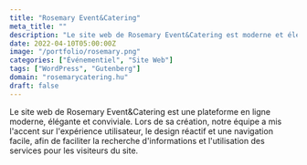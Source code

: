 ```yaml
---
title: "Rosemary Event&Catering"
meta_title: ""
description: "Le site web de Rosemary Event&Catering est moderne et élégant"
date: 2022-04-10T05:00:00Z
image: "/portfolio/rosemary.png"
categories: ["Événementiel", "Site Web"]
tags: ["WordPress", "Gutenberg"]
domain: "rosemarycatering.hu"
draft: false
---
```


Le site web de Rosemary Event&Catering est une plateforme en ligne moderne, élégante et conviviale. Lors de sa création, notre équipe a mis l'accent sur l'expérience utilisateur, le design réactif et une navigation facile, afin de faciliter la recherche d'informations et l'utilisation des services pour les visiteurs du site.
